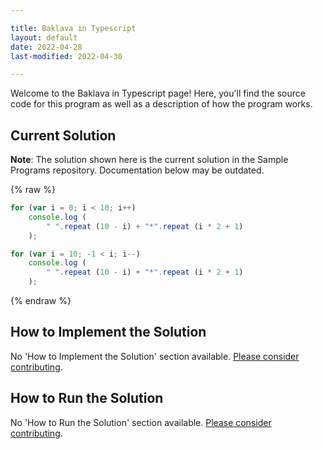 ```yaml
---

title: Baklava in Typescript
layout: default
date: 2022-04-28
last-modified: 2022-04-30

---
```


Welcome to the Baklava in Typescript page! Here, you'll find the source code for this program as well as a description of how the program works.

## Current Solution

**Note**: The solution shown here is the current solution in the Sample Programs repository. Documentation below may be outdated.

{% raw %}

```typescript
for (var i = 0; i < 10; i++)
    console.log (
        " ".repeat (10 - i) + "*".repeat (i * 2 + 1)
    );

for (var i = 10; -1 < i; i--)
    console.log (
        " ".repeat (10 - i) + "*".repeat (i * 2 + 1)
    );
```

{% endraw %}

## How to Implement the Solution

No 'How to Implement the Solution' section available. [Please consider contributing](https://github.com/TheRenegadeCoder/sample-programs-website).

## How to Run the Solution

No 'How to Run the Solution' section available. [Please consider contributing](https://github.com/TheRenegadeCoder/sample-programs-website).